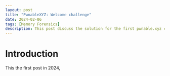 ```yaml
---
layout: post
title: "PwnableXYZ: Welcome challenge"
date: 2024-02-06
tags: [Memory Forensics] 
description: This post discuss the solution for the first pwnable.xyz challenge.
---
```


# Introduction
This the first post in 2024,

